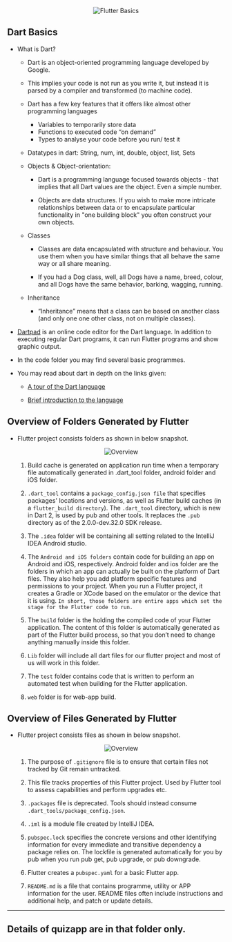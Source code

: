 <p align="center">
  <img src="https://user-images.githubusercontent.com/47301282/119305198-0a564e80-bc86-11eb-88a8-afae84e099c5.png" alt="Flutter Basics"/>
</p>

## Dart Basics

- What is Dart?

  - Dart is an object-oriented programming language developed by Google.

  - This implies your code is not run as you write it, but instead it is parsed by a compiler and transformed (to machine code).
  - Dart has a few key features that it offers like almost other programming languages

    - Variables to temporarily store data
    - Functions to executed code “on demand”
    - Types to analyse your code before you run/ test it

  - Datatypes in dart: String, num, int, double, object, list, Sets

  - Objects & Object-orientation:

    - Dart is a programming language focused towards objects - that implies that all Dart values are the object. Even a simple number.

    - Objects are data structures. If you wish to make more intricate relationships between data or to encapsulate particular functionality in "one building block" you often construct your own objects.

  - Classes

    - Classes are data encapsulated with structure and behaviour. You use them when you have similar things that all behave the same way or all share meaning.

    - If you had a Dog class, well, all Dogs have a name, breed, colour, and all Dogs have the same behavior, barking, wagging, running.

  - Inheritance

    - “Inheritance” means that a class can be based on another class (and only one one other class, not on multiple classes).

- [Dartpad](https://dartpad.dev/) is an online code editor for the Dart language. In addition to executing regular Dart programs, it can run Flutter programs and show graphic output.

- In the code folder you may find several basic programmes.

- You may read about dart in depth on the links given:

  - [A tour of the Dart language](https://dart.dev/guides/language/language-tour)

  - [Brief introduction to the language](https://dart.dev/samples#hello-world)

## Overview of Folders Generated by Flutter

- Flutter project consists folders as shown in below snapshot.

  <p align="center">
    <img src="https://user-images.githubusercontent.com/47301282/119305165-fdd1f600-bc85-11eb-9e1b-8f0f18d2203b.png" alt="Overview"/>
  </p>

  1. Build cache is generated on application run time when a temporary file automatically generated in .dart_tool folder, android folder and iOS folder.

  2. `.dart_tool` contains a `package_config.json file` that specifies packages' locations and versions, as well as Flutter build caches (in a `flutter_build directory`). The `.dart_tool` directory, which is new in Dart 2, is used by pub and other tools. It replaces the `.pub` directory as of the 2.0.0-dev.32.0 SDK release.

  3. The `.idea` folder will be containing all setting related to the IntelliJ IDEA Android studio.

  4. The `Android and iOS folders` contain code for building an app on Android and iOS, respectively. Android folder and ios folder are the folders in which an app can actually be built on the platform of Dart files. They also help you add platform specific features and permissions to your project. When you run a Flutter project, it creates a Gradle or XCode based on the emulator or the device that it is using. `In short, those folders are entire apps which set the stage for the Flutter code to run.`

  5. The `build` folder is the holding the compiled code of your Flutter application. The content of this folder is automatically generated as part of the Flutter build process, so that you don’t need to change anything manually inside this folder.

  6. `Lib` folder will include all dart files for our flutter project and most of us will work in this folder.

  7. The `test` folder contains code that is written to perform an automated test when building for the Flutter application.

  8. `web` folder is for web-app build.

## Overview of Files Generated by Flutter

- Flutter project consists files as shown in below snapshot.

  <p align="center">
    <img src="https://user-images.githubusercontent.com/47301282/119305109-eb57bc80-bc85-11eb-864e-4572ee078c03.png" alt="Overview"/>
  </p>

  1. The purpose of `.gitignore` file is to ensure that certain files not tracked by Git remain untracked.

  2. This file tracks properties of this Flutter project. Used by Flutter tool to assess capabilities and perform upgrades etc.

  3. `.packages` file is deprecated. Tools should instead consume `.dart_tools/package_config.json`.

  4. `.iml` is a module file created by IntelliJ IDEA.

  5. `pubspec.lock` specifies the concrete versions and other identifying information for every immediate and transitive dependency a package relies on. The lockfile is generated automatically for you by pub when you run pub get, pub upgrade, or pub downgrade.

  6. Flutter creates a `pubspec.yaml` for a basic Flutter app.

  7. `README.md` is a file that contains programme, utility or APP information for the user. README files often include instructions and additional help, and patch or update details.

---

## Details of quizapp are in that folder only.
